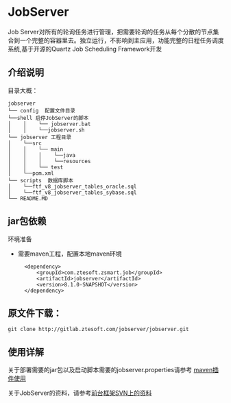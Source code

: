 # JobServer

Job Server对所有的轮询任务进行管理，把需要轮询的任务从每个分散的节点集合到一个完整的容器里去。独立运行，不影响到主应用，功能完整的日程任务调度系统,基于开源的Quartz Job Scheduling Framework开发

## 介绍说明

目录大概：

    jobserver
    └── config  配置文件目录
	└──shell 启停JobServer的脚本
	│    │    └── jobserver.bat
	│    │    └──jobserver.sh
    └── jobserver 工程目录
	│    └──src
	│    │    └── main
	│    │    │    └──java
	│    │    │    └──resources
	│    │    └── test
	│    └──pom.xml
    └── scripts  数据库脚本
	│    └──ftf_v8_jobserver_tables_oracle.sql
	│    └──ftf_v8_jobserver_tables_sybase.sql
    └── README.MD

## jar包依赖

环境准备

- 需要maven工程，配置本地maven环境

		<dependency>
            <groupId>com.ztesoft.zsmart.job</groupId>
            <artifactId>jobserver</artifactId>
            <version>8.1.0-SNAPSHOT</version>
        </dependency>

## 原文件下载：

    git clone http://gitlab.ztesoft.com/jobserver/jobserver.git

	
## 使用详解
关于部署需要的jar包以及启动脚本需要的jobserver.properties请参考 [maven插件使用][2]


关于JobServer的资料，请参考[前台框架SVN上的资料][1]


  [1]: http://10.45.7.141:9050/svn/Development_Dept/%E5%BC%80%E5%8F%91%E4%B8%80%E9%83%A8%E9%83%A8%E9%97%A8%E6%96%87%E6%A1%A3/%E6%8A%80%E6%9C%AF%E8%B5%84%E6%96%99/Development/%E5%89%8D%E5%8F%B0%E6%A1%86%E6%9E%B6/07%20%E6%9C%8D%E5%8A%A1%E7%AB%AF%E6%A1%86%E6%9E%B6/Job%
  [2]: http://10.45.4.178:8081/nexus/doc/maven-zsmartdependency-plugin/commanduse.html